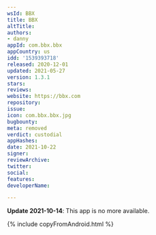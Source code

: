 ```yaml
---
wsId: BBX
title: BBX
altTitle: 
authors:
- danny
appId: com.bbx.bbx
appCountry: us
idd: '1539393718'
released: 2020-12-01
updated: 2021-05-27
version: 1.3.1
stars: 
reviews: 
website: https://bbx.com
repository: 
issue: 
icon: com.bbx.bbx.jpg
bugbounty: 
meta: removed
verdict: custodial
appHashes: 
date: 2021-10-22
signer: 
reviewArchive: 
twitter: 
social: 
features: 
developerName: 

---
```


**Update 2021-10-14**: This app is no more available.


{% include copyFromAndroid.html %}
